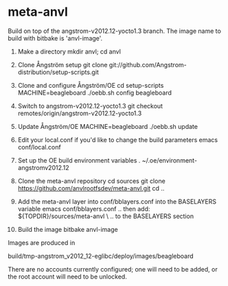meta-anvl
=========

Build on top of the angstrom-v2012.12-yocto1.3 branch.
The image name to build with bitbake is 'anvl-image'.

1. Make a directory
   mkdir anvl; cd anvl

2. Clone Ångström setup
   git clone git://github.com/Angstrom-distribution/setup-scripts.git

3. Clone and configure Ångström/OE
   cd setup-scripts
   MACHINE=beagleboard ./oebb.sh config beagleboard

4. Switch to angstrom-v2012.12-yocto1.3
   git checkout remotes/origin/angstrom-v2012.12-yocto1.3

5. Update Ångström/OE
   MACHINE=beagleboard ./oebb.sh update

6. Edit your local.conf if you'd like to change the build parameters
   emacs conf/local.conf

7. Set up the OE build environment variables
   . ~/.oe/environment-angstromv2012.12 

8. Clone the meta-anvl repository
   cd sources
   git clone https://github.com/anvlrootfsdev/meta-anvl.git
   cd ..

9. Add the meta-anvl layer into conf/bblayers.conf into the BASELAYERS variable
   emacs conf/bblayers.conf
   .. then add:
   ${TOPDIR}/sources/meta-anvl \ 
   .. to the BASELAYERS section

10. Build the image
    bitbake anvl-image 


Images are produced in 

build/tmp-angstrom_v2012_12-eglibc/deploy/images/beagleboard

There are no accounts currently configured; one will need to be added, or
the root account will need to be unlocked.

